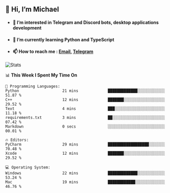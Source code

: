 ## 👋 Hi, I’m Michael
- #### 👀 I’m interested in Telegram and Discord bots, desktop applications development
- #### 🌱 I’m currently learning Python and TypeScript
- #### 📫 How to reach me : [Email](mailto:misha@kurapov.ru), [Telegram](https://t.me/mkurapov)

![Stats](https://github-readme-stats.vercel.app/api?username=krpff&show_icons=true&theme=github_dark&hide_border=true&hide=issues&count_private=true&layout=compact)


<!--START_SECTION:waka-->
📊 **This Week I Spent My Time On** 

```text
💬 Programming Languages: 
Python                   21 mins             █████████████░░░░░░░░░░░░   51.87 % 
C++                      12 mins             ███████░░░░░░░░░░░░░░░░░░   29.52 % 
Text                     4 mins              ███░░░░░░░░░░░░░░░░░░░░░░   11.18 % 
requirements.txt         3 mins              ██░░░░░░░░░░░░░░░░░░░░░░░   07.42 % 
Markdown                 0 secs              ░░░░░░░░░░░░░░░░░░░░░░░░░   00.01 % 

🔥 Editors: 
PyCharm                  29 mins             ██████████████████░░░░░░░   70.48 % 
Xcode                    12 mins             ███████░░░░░░░░░░░░░░░░░░   29.52 % 

💻 Operating System: 
Windows                  22 mins             █████████████░░░░░░░░░░░░   53.24 % 
Mac                      19 mins             ████████████░░░░░░░░░░░░░   46.76 % 
```


<!--END_SECTION:waka-->
